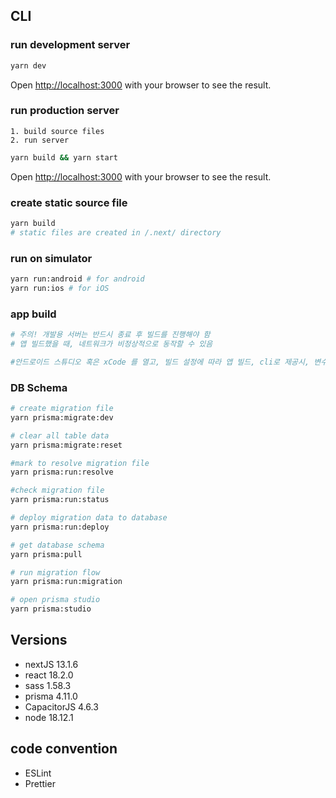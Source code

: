 ## CLI

### run development server

```bash
yarn dev
```

Open [http://localhost:3000](http://localhost:3000) with your browser to see the
result.

### run production server

    1. build source files
    2. run server

```bash
yarn build && yarn start
```

Open [http://localhost:3000](http://localhost:3000) with your browser to see the
result.

### create static source file

```bash
yarn build
# static files are created in /.next/ directory
```

### run on simulator

```bash
yarn run:android # for android
yarn run:ios # for iOS
```

### app build

```bash
# 주의! 개발용 서버는 반드시 종료 후 빌드를 진행해야 함
# 앱 빌드했을 때, 네트워크가 비정상적으로 동작할 수 있음

#안드로이드 스튜디오 혹은 xCode 를 열고, 빌드 설정에 따라 앱 빌드, cli로 제공시, 변수 대응 어려움
```

### DB Schema

```bash
# create migration file
yarn prisma:migrate:dev

# clear all table data
yarn prisma:migrate:reset

#mark to resolve migration file
yarn prisma:run:resolve

#check migration file
yarn prisma:run:status

# deploy migration data to database
yarn prisma:run:deploy

# get database schema
yarn prisma:pull

# run migration flow
yarn prisma:run:migration

# open prisma studio
yarn prisma:studio
```

## Versions

- nextJS 13.1.6
- react 18.2.0
- sass 1.58.3
- prisma 4.11.0
- CapacitorJS 4.6.3
- node 18.12.1

## code convention

- ESLint
- Prettier
